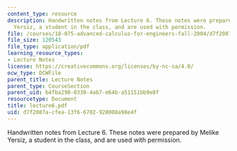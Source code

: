 ```yaml
---
content_type: resource
description: Handwritten notes from Lecture 6. These notes were prepared by Melike
  Yersiz, a student in the class, and are used with permission.
file: /courses/18-075-advanced-calculus-for-engineers-fall-2004/d7f2087acfea13f66702928008a98e4f_lecture6.pdf
file_size: 120543
file_type: application/pdf
learning_resource_types:
- Lecture Notes
license: https://creativecommons.org/licenses/by-nc-sa/4.0/
ocw_type: OCWFile
parent_title: Lecture Notes
parent_type: CourseSection
parent_uid: b4fba298-0330-4ab7-e64b-a51151bb9e8f
resourcetype: Document
title: lecture6.pdf
uid: d7f2087a-cfea-13f6-6702-928008a98e4f
---
```

Handwritten notes from Lecture 6. These notes were prepared by Melike Yersiz, a student in the class, and are used with permission.